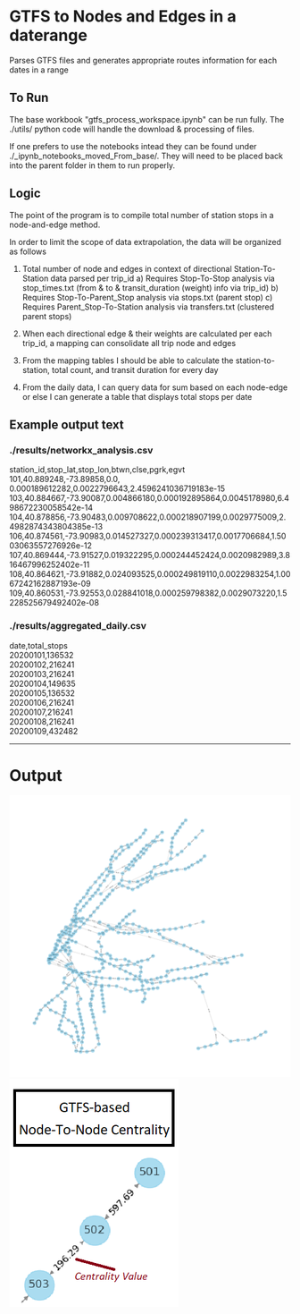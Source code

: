 # GTFS to Nodes and Edges in a daterange
Parses GTFS files and generates appropriate routes information for each dates in a range


## To Run
The base workbook "gtfs_process_workspace.ipynb" can be run fully. The ./utils/ python code will handle the download & processing of files.

If one prefers to use the notebooks intead they can be found under ./_ipynb_notebooks_moved_From_base/. They will need to be placed back into the parent folder in them to run properly.

## Logic
The point of the program is to compile total number of station stops in a node-and-edge method.

In order to limit the scope of data extrapolation, the data will be organized as follows

1) Total number of node and edges in context of directional Station-To-Station data parsed per trip_id
    a) Requires Stop-To-Stop analysis via stop_times.txt (from & to & transit_duration (weight) info via trip_id)
    b) Requires Stop-To-Parent_Stop analysis via stops.txt (parent stop)
    c) Requires Parent_Stop-To-Station analysis via transfers.txt (clustered parent stops)

2) When each directional edge & their weights are calculated per each trip_id, a mapping can consolidate all trip node and edges

3) From the mapping tables I should be able to calculate the station-to-station, total count, and transit duration for every day

4) From the daily data, I can query data for sum based on each node-edge or else I can generate a table that displays total stops per date

## Example output text
### ./results/networkx_analysis.csv
station_id,stop_lat,stop_lon,btwn,clse,pgrk,egvt\
101,40.889248,-73.89858,0.0,        0.000189612282,0.0022796643,2.4596241036719183e-15\
103,40.884667,-73.90087,0.004866180,0.000192895864,0.0045178980,6.498672230058542e-14\
104,40.878856,-73.90483,0.009708622,0.000218907199,0.0029775009,2.4982874343804385e-13\
106,40.874561,-73.90983,0.014527327,0.000239313417,0.0017706684,1.5003063557276926e-12\
107,40.869444,-73.91527,0.019322295,0.000244452424,0.0020982989,3.816467996252402e-11\
108,40.864621,-73.91882,0.024093525,0.000249819110,0.0022983254,1.0067242162887193e-09\
109,40.860531,-73.92553,0.028841018,0.000259798382,0.0029073220,1.5228525679492402e-08

### ./results/aggregated_daily.csv
date,total_stops\
20200101,136532\
20200102,216241\
20200103,216241\
20200104,149635\
20200105,136532\
20200106,216241\
20200107,216241\
20200108,216241\
20200109,432482

<hr>

# Output
![Screenshot](./images/output.png)
![Screenshot](./images/output_zoomed.png)

